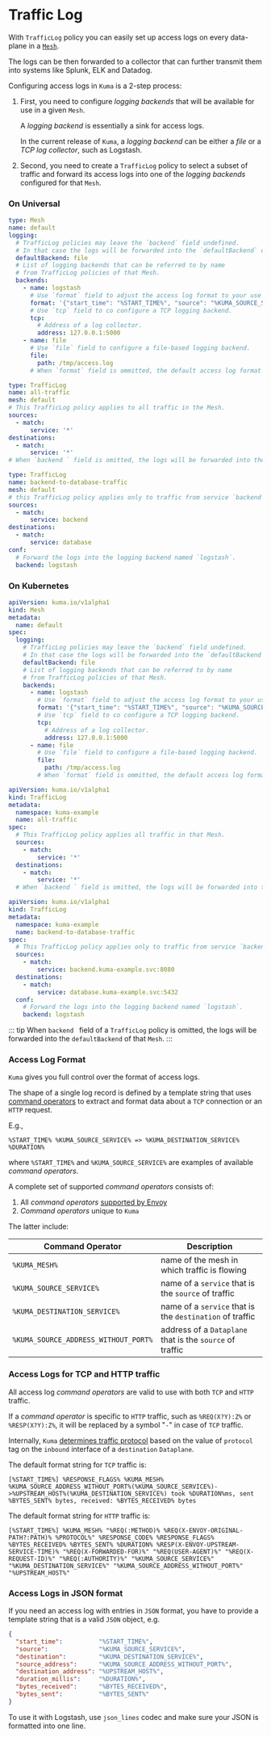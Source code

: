# Traffic Log

With `TrafficLog` policy you can easily set up access logs on every data-plane in a [`Mesh`](../mesh).

The logs can be then forwarded to a collector that can further transmit them into systems like Splunk, ELK and Datadog.

Configuring access logs in `Kuma` is a 2-step process:

1. First, you need to configure _logging backends_ that will be available for use in a given `Mesh`.

   A _logging backend_ is essentially a sink for access logs.

   In the current release of `Kuma`, a _logging backend_ can be either a _file_ or a _TCP log collector_, such as Logstash.

2. Second, you need to create a `TrafficLog` policy to select a subset of traffic and forward its access logs into one of the _logging backends_ configured for that `Mesh`.

### On Universal

```yaml
type: Mesh
name: default
logging:
  # TrafficLog policies may leave the `backend` field undefined.
  # In that case the logs will be forwarded into the `defaultBackend` of that Mesh.
  defaultBackend: file
  # List of logging backends that can be referred to by name
  # from TrafficLog policies of that Mesh.
  backends:
    - name: logstash
      # Use `format` field to adjust the access log format to your use case.
      format: '{"start_time": "%START_TIME%", "source": "%KUMA_SOURCE_SERVICE%", "destination": "%KUMA_DESTINATION_SERVICE%", "source_address": "%KUMA_SOURCE_ADDRESS_WITHOUT_PORT%", "destination_address": "%UPSTREAM_HOST%", "duration_millis": "%DURATION%", "bytes_received": "%BYTES_RECEIVED%", "bytes_sent": "%BYTES_SENT%"}'
      # Use `tcp` field to co configure a TCP logging backend.
      tcp:
        # Address of a log collector.
        address: 127.0.0.1:5000
    - name: file
      # Use `file` field to configure a file-based logging backend.
      file:
        path: /tmp/access.log
      # When `format` field is ommitted, the default access log format will be used.
```

```yaml
type: TrafficLog
name: all-traffic
mesh: default
# This TrafficLog policy applies to all traffic in the Mesh.
sources:
  - match:
      service: '*'
destinations:
  - match:
      service: '*'
# When `backend ` field is omitted, the logs will be forwarded into the `defaultBackend` of that Mesh.
```

```yaml
type: TrafficLog
name: backend-to-database-traffic
mesh: default
# this TrafficLog policy applies only to traffic from service `backend` to service `database`.
sources:
  - match:
      service: backend
destinations:
  - match:
      service: database
conf:
  # Forward the logs into the logging backend named `logstash`.
  backend: logstash
```

### On Kubernetes

```yaml
apiVersion: kuma.io/v1alpha1
kind: Mesh
metadata:
  name: default
spec:
  logging:
    # TrafficLog policies may leave the `backend` field undefined.
    # In that case the logs will be forwarded into the `defaultBackend` of that Mesh.
    defaultBackend: file
    # List of logging backends that can be referred to by name
    # from TrafficLog policies of that Mesh.
    backends:
      - name: logstash
        # Use `format` field to adjust the access log format to your use case.
        format: '{"start_time": "%START_TIME%", "source": "%KUMA_SOURCE_SERVICE%", "destination": "%KUMA_DESTINATION_SERVICE%", "source_address": "%KUMA_SOURCE_ADDRESS_WITHOUT_PORT%", "destination_address": "%UPSTREAM_HOST%", "duration_millis": "%DURATION%", "bytes_received": "%BYTES_RECEIVED%", "bytes_sent": "%BYTES_SENT%"}'
        # Use `tcp` field to co configure a TCP logging backend.
        tcp:
          # Address of a log collector.
          address: 127.0.0.1:5000
      - name: file
        # Use `file` field to configure a file-based logging backend.
        file:
          path: /tmp/access.log
        # When `format` field is ommitted, the default access log format will be used.
```

```yaml
apiVersion: kuma.io/v1alpha1
kind: TrafficLog
metadata:
  namespace: kuma-example
  name: all-traffic
spec:
  # This TrafficLog policy applies all traffic in that Mesh.
  sources:
    - match:
        service: '*'
  destinations:
    - match:
        service: '*'
  # When `backend ` field is omitted, the logs will be forwarded into the `defaultBackend` of that Mesh.
```

```yaml
apiVersion: kuma.io/v1alpha1
kind: TrafficLog
metadata:
  namespace: kuma-example
  name: backend-to-database-traffic
spec:
  # This TrafficLog policy applies only to traffic from service `backend` to service `database`.
  sources:
    - match:
        service: backend.kuma-example.svc:8080
  destinations:
    - match:
        service: database.kuma-example.svc:5432
  conf:
    # Forward the logs into the logging backend named `logstash`.
    backend: logstash
```

::: tip
When `backend ` field of a `TrafficLog` policy is omitted, the logs will be forwarded into the `defaultBackend` of that `Mesh`.
:::

### Access Log Format

`Kuma` gives you full control over the format of access logs.

The shape of a single log record is defined by a template string that uses [command operators](https://www.envoyproxy.io/docs/envoy/latest/configuration/observability/access_log#command-operators) to extract and format data about a `TCP` connection or an `HTTP` request.

E.g.,

```
%START_TIME% %KUMA_SOURCE_SERVICE% => %KUMA_DESTINATION_SERVICE% %DURATION%
```

where `%START_TIME%` and `%KUMA_SOURCE_SERVICE%` are examples of available _command operators_.

A complete set of supported _command operators_ consists of:

1. All _command operators_ [supported by Envoy](https://www.envoyproxy.io/docs/envoy/latest/configuration/observability/access_log#command-operators)
2. _Command operators_ unique to `Kuma`

The latter include:

| Command Operator                     | Description                                                |
| ------------------------------------ | ---------------------------------------------------------- |
| `%KUMA_MESH%`                        | name of the mesh in which traffic is flowing               |
| `%KUMA_SOURCE_SERVICE%`              | name of a `service` that is the `source` of traffic        |
| `%KUMA_DESTINATION_SERVICE%`         | name of a `service` that is the `destination` of traffic   |
| `%KUMA_SOURCE_ADDRESS_WITHOUT_PORT%` | address of a `Dataplane` that is the `source` of traffic   |

### Access Logs for TCP and HTTP traffic

All access log _command operators_ are valid to use with both `TCP` and `HTTP` traffic.

If a _command operator_ is specific to `HTTP` traffic, such as `%REQ(X?Y):Z%` or `%RESP(X?Y):Z%`, it will be replaced by a symbol "`-`" in case of `TCP` traffic.

Internally, `Kuma` [determines traffic protocol](../http-support-in-kuma) based on the value of `protocol` tag on the `inbound` interface of a `destination` `Dataplane`.

The default format string for `TCP` traffic is:

```
[%START_TIME%] %RESPONSE_FLAGS% %KUMA_MESH% %KUMA_SOURCE_ADDRESS_WITHOUT_PORT%(%KUMA_SOURCE_SERVICE%)->%UPSTREAM_HOST%(%KUMA_DESTINATION_SERVICE%) took %DURATION%ms, sent %BYTES_SENT% bytes, received: %BYTES_RECEIVED% bytes
```

The default format string for `HTTP` traffic is:

```
[%START_TIME%] %KUMA_MESH% "%REQ(:METHOD)% %REQ(X-ENVOY-ORIGINAL-PATH?:PATH)% %PROTOCOL%" %RESPONSE_CODE% %RESPONSE_FLAGS% %BYTES_RECEIVED% %BYTES_SENT% %DURATION% %RESP(X-ENVOY-UPSTREAM-SERVICE-TIME)% "%REQ(X-FORWARDED-FOR)%" "%REQ(USER-AGENT)%" "%REQ(X-REQUEST-ID)%" "%REQ(:AUTHORITY)%" "%KUMA_SOURCE_SERVICE%" "%KUMA_DESTINATION_SERVICE%" "%KUMA_SOURCE_ADDRESS_WITHOUT_PORT%" "%UPSTREAM_HOST%"
```

### Access Logs in JSON format

If you need an access log with entries in `JSON` format, you have to provide a template string that is a valid `JSON` object, e.g.

```json
{
  "start_time":          "%START_TIME%",
  "source":              "%KUMA_SOURCE_SERVICE%",
  "destination":         "%KUMA_DESTINATION_SERVICE%",
  "source_address":      "%KUMA_SOURCE_ADDRESS_WITHOUT_PORT%",
  "destination_address": "%UPSTREAM_HOST%",
  "duration_millis":     "%DURATION%",
  "bytes_received":      "%BYTES_RECEIVED%",
  "bytes_sent":          "%BYTES_SENT%"
}
```

To use it with Logstash, use `json_lines` codec and make sure your JSON is formatted into one line.
